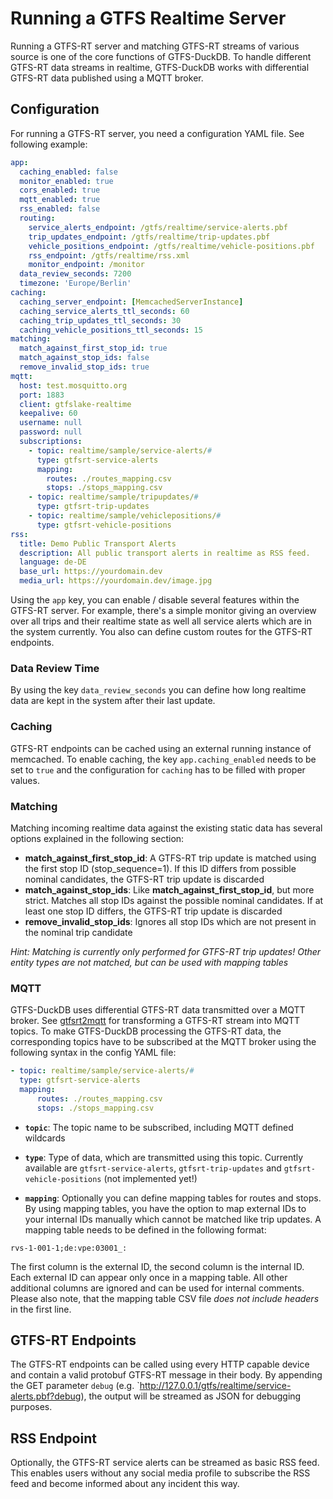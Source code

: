 # Running a GTFS Realtime Server
Running a GTFS-RT server and matching GTFS-RT streams of various source is one of the core functions of GTFS-DuckDB. To handle different GTFS-RT data streams in realtime, GTFS-DuckDB works with differential GTFS-RT data published using a MQTT broker. 

## Configuration
For running a GTFS-RT server, you need a configuration YAML file. See following example:

```yaml
app:
  caching_enabled: false
  monitor_enabled: true
  cors_enabled: true
  mqtt_enabled: true
  rss_enabled: false
  routing:
    service_alerts_endpoint: /gtfs/realtime/service-alerts.pbf
    trip_updates_endpoint: /gtfs/realtime/trip-updates.pbf
    vehicle_positions_endpoint: /gtfs/realtime/vehicle-positions.pbf
    rss_endpoint: /gtfs/realtime/rss.xml
    monitor_endpoint: /monitor
  data_review_seconds: 7200
  timezone: 'Europe/Berlin'
caching:
  caching_server_endpoint: [MemcachedServerInstance]
  caching_service_alerts_ttl_seconds: 60
  caching_trip_updates_ttl_seconds: 30
  caching_vehicle_positions_ttl_seconds: 15
matching:
  match_against_first_stop_id: true
  match_against_stop_ids: false
  remove_invalid_stop_ids: true
mqtt:
  host: test.mosquitto.org
  port: 1883
  client: gtfslake-realtime
  keepalive: 60
  username: null
  password: null
  subscriptions:
    - topic: realtime/sample/service-alerts/#
      type: gtfsrt-service-alerts
      mapping:
        routes: ./routes_mapping.csv
        stops: ./stops_mapping.csv
    - topic: realtime/sample/tripupdates/#
      type: gtfsrt-trip-updates
    - topic: realtime/sample/vehiclepositions/#
      type: gtfsrt-vehicle-positions
rss:
  title: Demo Public Transport Alerts
  description: All public transport alerts in realtime as RSS feed.
  language: de-DE
  base_url: https://yourdomain.dev
  media_url: https://yourdomain.dev/image.jpg
```

Using the `app` key, you can enable / disable several features within the GTFS-RT server. For example, there's a simple monitor giving an overview over all trips and their realtime state as well all service alerts which are in the system currently. You also can define custom routes for the GTFS-RT endpoints. 

### Data Review Time
By using the key `data_review_seconds` you can define how long realtime data are kept in the system after their last update.

### Caching
GTFS-RT endpoints can be cached using an external running instance of memcached. To enable caching, the key `app.caching_enabled` needs to be set to `true` and the configuration for `caching` has to be filled with proper values.

### Matching
Matching incoming realtime data against the existing static data has several options explained in the following section:

- **match_against_first_stop_id**: A GTFS-RT trip update is matched using the first stop ID (stop_sequence=1). If this ID differs from possible nominal candidates, the GTFS-RT trip update is discarded
- **match_against_stop_ids**: Like **match_against_first_stop_id**, but more strict. Matches all stop IDs against the possible nominal candidates. If at least one stop ID differs, the GTFS-RT trip update is discarded
- **remove_invalid_stop_ids**: Ignores all stop IDs which are not present in the nominal trip candidate

_Hint: Matching is currently only performed for GTFS-RT trip updates! Other entity types are not matched, but can be used with mapping tables_

### MQTT
GTFS-DuckDB uses differential GTFS-RT data transmitted over a MQTT broker. See [gtfsrt2mqtt](https://github.com/sebastianknopf/gtfsrt2mqtt) for transforming a GTFS-RT stream into MQTT topics. To make GTFS-DuckDB processing the GTFS-RT data, the corresponding topics have to be subscribed at the MQTT broker using the following syntax in the config YAML file:

```yaml
- topic: realtime/sample/service-alerts/#
  type: gtfsrt-service-alerts
  mapping:
      routes: ./routes_mapping.csv
      stops: ./stops_mapping.csv
```

- **`topic`**: The topic name to be subscribed, including MQTT defined wildcards
- **`type`**: Type of data, which are transmitted using this topic. Currently available are `gtfsrt-service-alerts`, `gtfsrt-trip-updates` and `gtfsrt-vehicle-positions` (not implemented yet!)

- **`mapping`**: Optionally you can define mapping tables for routes and stops. By using mapping tables, you have the option to map external IDs to your internal IDs manually which cannot be matched like trip updates. A mapping table needs to be defined in the following format:

```csv
rvs-1-001-1;de:vpe:03001_:
```

The first column is the external ID, the second column is the internal ID. Each external ID can appear only once in a mapping table. All other additional columns are ignored and can be used for internal comments. Please also note, that the mapping table CSV file _does not include headers_ in the first line.

## GTFS-RT Endpoints
The GTFS-RT endpoints can be called using every HTTP capable device and contain a valid protobuf GTFS-RT message in their body. By appending the GET parameter `debug` (e.g. `http://127.0.0.1/gtfs/realtime/service-alerts.pbf?debug), the output will be streamed as JSON for debugging purposes.

## RSS Endpoint
Optionally, the GTFS-RT service alerts can be streamed as basic RSS feed. This enables users without any social media profile to subscribe the RSS feed and become informed about any incident this way.